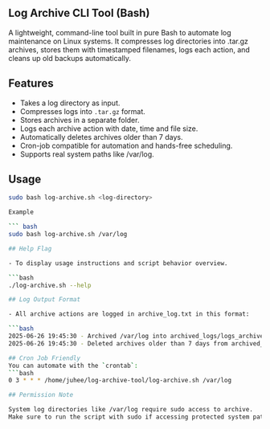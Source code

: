 ## Log Archive CLI Tool (Bash)

A lightweight, command-line tool built in pure Bash to automate log maintenance on Linux systems.
It compresses log directories into .tar.gz archives, stores them with timestamped filenames, logs each action, and cleans up old backups automatically.





## Features

-  Takes a log directory as input.
-  Compresses logs into `.tar.gz` format.
-  Stores archives in a separate folder.
-  Logs each archive action with date, time and file size.
-  Automatically deletes archives older than 7 days.
-  Cron-job compatible for automation and hands-free scheduling.
-  Supports real system paths like /var/log.



## Usage

```bash
sudo bash log-archive.sh <log-directory>

Example

``` bash
sudo bash log-archive.sh /var/log

## Help Flag 

- To display usage instructions and script behavior overview. 

```bash
./log-archive.sh --help

## Log Output Format 

- All archive actions are logged in archive_log.txt in this format:

```bash 
2025-06-26 19:45:30 - Archived /var/log into archived_logs/logs_archive_20250626_194530.tar.gz (Size: 12M)
2025-06-26 19:45:30 - Deleted archives older than 7 days from archived_logs/

## Cron Job Friendly
You can automate with the `crontab`:  
```bash
0 3 * * * /home/juhee/log-archive-tool/log-archive.sh /var/log

## Permission Note

System log directories like /var/log require sudo access to archive.
Make sure to run the script with sudo if accessing protected system paths 
